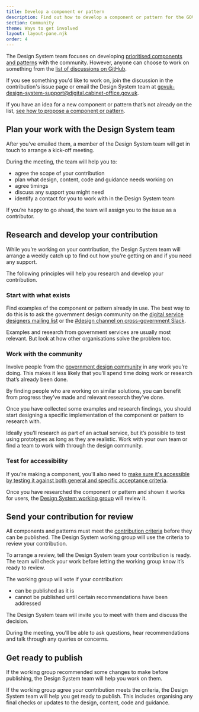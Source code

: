```yaml
---
title: Develop a component or pattern
description: Find out how to develop a component or pattern for the GOV.UK Design System
section: Community
theme: Ways to get involved
layout: layout-pane.njk
order: 4
---
```


The Design System team focuses on developing [prioritised components and patterns](/community/upcoming-components-patterns/) with the community. However, anyone can choose to work on something from the [list of discussions on GitHub](https://github.com/orgs/alphagov/projects/43/views/2).

If you see something you'd like to work on, join the discussion in the contribution's issue page or email the Design System team at <govuk-design-system-support@digital.cabinet-office.gov.uk>.

If you have an idea for a new component or pattern that’s not already on the list, [see how to propose a component or pattern](/community/propose-a-component-or-pattern/).

## Plan your work with the Design System team

After you’ve emailed them, a member of the Design System team will get in touch to arrange a kick-off meeting.

During the meeting, the team will help you to:

- agree the scope of your contribution
- plan what design, content, code and guidance needs working on
- agree timings
- discuss any support you might need
- identify a contact for you to work with in the Design System team

If you’re happy to go ahead, the team will assign you to the issue as a contributor.

## Research and develop your contribution

While you’re working on your contribution, the Design System team will arrange a weekly catch up to find out how you’re getting on and if you need any support.

The following principles will help you research and develop your contribution.

### Start with what exists

Find examples of the component or pattern already in use. The best way to do this is to ask the government design community on the [digital service designers mailing list](https://groups.google.com/a/digital.cabinet-office.gov.uk/forum/?hl=en-GB#!forum/digital-service-designers) or the [#design channel on cross-government Slack](https://ukgovernmentdigital.slack.com/app_redirect?channel=design).

Examples and research from government services are usually most relevant. But look at how other organisations solve the problem too.

### Work with the community

Involve people from the [government design community](https://www.gov.uk/service-manual/communities/design-community) in any work you’re doing. This makes it less likely that you’ll spend time doing work or research that’s already been done.

By finding people who are working on similar solutions, you can benefit from progress they’ve made and relevant research they’ve done.

Once you have collected some examples and research findings, you should start designing a specific implementation of the component or pattern to research with.

Ideally you’ll research as part of an actual service, but it’s possible to test using prototypes as long as they are realistic. Work with your own team or find a team to work with through the design community.

### Test for accessibility

If you're making a component, you'll also need to [make sure it's accessible by testing it against both general and specific acceptance criteria](https://github.com/alphagov/govuk-frontend/blob/main/docs/contributing/test-components-using-accessibility-acceptance-criteria.md).

Once you have researched the component or pattern and shown it works for users, the [Design System working group](/community/design-system-working-group/) will review it.

## Send your contribution for review

All components and patterns must meet the [contribution criteria](/community/contribution-criteria/) before they can be published. The Design System working group will use the criteria to review your contribution.

To arrange a review, tell the Design System team your contribution is ready. The team will check your work before letting the working group know it’s ready to review.

The working group will vote if your contribution:

- can be published as it is
- cannot be published until certain recommendations have been addressed

The Design System team will invite you to meet with them and discuss the decision.

During the meeting, you’ll be able to ask questions, hear recommendations and talk through any queries or concerns.

## Get ready to publish

If the working group recommended some changes to make before publishing, the Design System team will help you work on them.

If the working group agree your contribution meets the criteria, the Design System team will help you get ready to publish. This includes organising any final checks or updates to the design, content, code and guidance.
